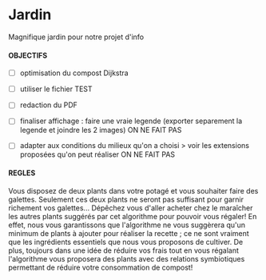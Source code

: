 # Jardin
Magnifique jardin pour notre projet d'info

#### OBJECTIFS
- [ ] optimisation du compost Dijkstra

- [ ] utiliser le fichier TEST

- [ ] redaction du PDF

- [ ] finaliser affichage : faire une vraie legende (exporter separement la legende et joindre les 2 images) ON NE FAIT PAS 

- [ ] adapter aux conditions du milieux qu'on a choisi > voir les extensions proposées qu'on peut réaliser ON NE FAIT PAS 


#### REGLES

Vous disposez de deux plants dans votre potagé et vous souhaiter faire des galettes. Seulement ces deux plants ne seront pas suffisant pour garnir richement vos galettes...
Dépêchez vous d'aller acheter chez le maraîcher les autres plants suggérés par cet algorithme pour pouvoir vous régaler! 
En effet, nous vous garantissons que l'algorithme ne vous suggèrera qu'un minimum de plants à ajouter pour réaliser la recette ; ce ne sont vraiment que les ingrédients essentiels que nous vous proposons de cultiver. De plus, toujours dans une idée de réduire vos frais tout en vous régalant l'algorithme vous proposera des plants avec des relations symbiotiques permettant de réduire votre consommation de compost!  
